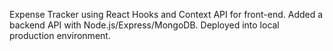 Expense Tracker using React Hooks and Context API for front-end. Added a backend API with Node.js/Express/MongoDB. Deployed into local production environment.
